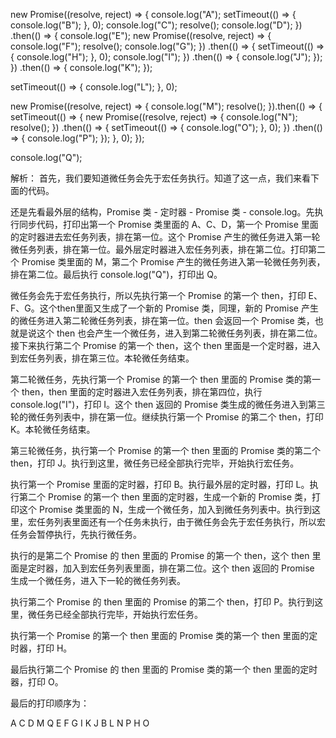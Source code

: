 new Promise((resolve, reject) => {
  console.log("A");
  setTimeout(() => { 
    console.log("B"); 
  }, 0);
  console.log("C");
  resolve();
  console.log("D");
})
  .then(() => {
    console.log("E");
    new Promise((resolve, reject) => {
      console.log("F");
      resolve();
      console.log("G");
    })
      .then(() => {
        setTimeout(() => {
          console.log("H");
        }, 0);
        console.log("I");
      })
      .then(() => {
        console.log("J");
      });
  })
  .then(() => {
    console.log("K");
  });

setTimeout(() => {
  console.log("L");
}, 0);

new Promise((resolve, reject) => {
  console.log("M");
  resolve();
}).then(() => {
  setTimeout(() => {
    new Promise((resolve, reject) => {
      console.log("N");
      resolve();
    })
      .then(() => {
        setTimeout(() => {
          console.log("O");
        }, 0);
      })
      .then(() => {
        console.log("P");
      });
  }, 0);
});

console.log("Q");

解析：
首先，我们要知道微任务会先于宏任务执行。知道了这一点，我们来看下面的代码。

还是先看最外层的结构，Promise 类 - 定时器 - Promise 类 - console.log。先执行同步代码，打印出第一个 Promise 类里面的 A、C、D，第一个 Promise 里面的定时器进去宏任务列表，排在第一位。这个 Promise 产生的微任务进入第一轮微任务列表，排在第一位。最外层定时器进入宏任务列表，排在第二位。打印第二个 Promise 类里面的 M，第二个 Promise 产生的微任务进入第一轮微任务列表，排在第二位。最后执行 console.log("Q")，打印出 Q。

微任务会先于宏任务执行，所以先执行第一个 Promise 的第一个 then，打印 E、F、G。这个then里面又生成了一个新的 Promise 类，同理，新的 Promise 产生的微任务进入第二轮微任务列表，排在第一位。then 会返回一个 Promise 类，也就是说这个 then 也会产生一个微任务，进入到第二轮微任务列表，排在第二位。接下来执行第二个 Promise 的第一个 then，这个 then 里面是一个定时器，进入到宏任务列表，排在第三位。本轮微任务结束。

第二轮微任务，先执行第一个 Promise 的第一个 then 里面的 Promise 类的第一个 then，then 里面的定时器进入宏任务列表，排在第四位，执行 console.log("I")，打印 I。这个 then 返回的 Promise 类生成的微任务进入到第三轮的微任务列表中，排在第一位。继续执行第一个 Promise 的第二个 then，打印 K。本轮微任务结束。

第三轮微任务，执行第一个 Promise 的第一个 then 里面的 Promise 类的第二个 then，打印 J。执行到这里，微任务已经全部执行完毕，开始执行宏任务。

执行第一个 Promise 里面的定时器，打印 B。执行最外层的定时器，打印 L。执行第二个 Promise 的第一个 then 里面的定时器，生成一个新的 Promise 类，打印这个 Promise 类里面的 N，生成一个微任务，加入到微任务列表中。执行到这里，宏任务列表里面还有一个任务未执行，由于微任务会先于宏任务执行，所以宏任务会暂停执行，先执行微任务。

执行的是第二个 Promise 的 then 里面的 Promise 的第一个 then，这个 then 里面是定时器，加入到宏任务列表里面，排在第二位。这个 then 返回的 Promise 生成一个微任务，进入下一轮的微任务列表。

执行第二个 Promise 的 then 里面的 Promise 的第二个 then，打印 P。执行到这里，微任务已经全部执行完毕，开始执行宏任务。

执行第一个 Promise 的第一个 then 里面的 Promise 类的第一个 then 里面的定时器，打印 H。

最后执行第二个 Promise 的 then 里面的 Promise 类的第一个 then 里面的定时器，打印 O。

最后的打印顺序为：

A C D M Q E F G I K J B L N P H O